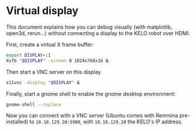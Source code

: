 # Virtual display

This document explains how you can debug visually (with matplotlib, open3d, rerun...) without connecting a display to the KELO robot over HDMI.

First, create a virtual X frame buffer:

```bash
export DISPLAY=:1
Xvfb "$DISPLAY" -screen 0 1024x768x16 &
```

Then start a VNC server on this display

```bash
x11vnc -display "$DISPLAY" &
```

Finally, start a gnome shell to enable the gnome desktop environment:

```bash
gnome-shell --replace
```

Now you can connect with a VNC server (Ubuntu comes with Remmina pre-installed) to `10.10.129.20:5900`, with `10.10.129.20` the KELO's IP address.
